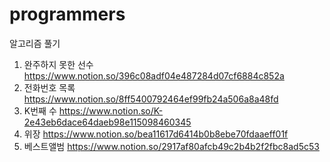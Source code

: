 # programmers
알고리즘 풀기

1. 완주하지 못한 선수
https://www.notion.so/396c08adf04e487284d07cf6884c852a
2. 전화번호 목록
https://www.notion.so/8ff5400792464ef99fb24a506a8a48fd
3. K번째 수
https://www.notion.so/K-2e43eb6dace64daeb98e115098460345
4. 위장
https://www.notion.so/bea11617d6414b0b8ebe70fdaaeff01f
5. 베스트앨범
https://www.notion.so/2917af80afcb49c2b4b2f2fbc8ad5c53
